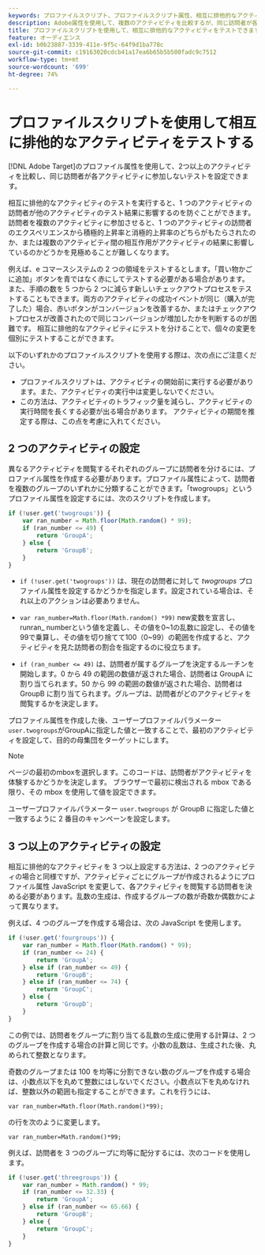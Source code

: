 ```yaml
---
keywords: プロファイルスクリプト、プロファイルスクリプト属性、相互に排他的なアクティビティ
description: Adobe属性を使用して、複数のアクティビティを比較するが、同じ訪問者が各アクティビティに参加しないようにするプロファイル [!DNL Target] でテストを設定する方法を説明します。
title: プロファイルスクリプトを使用して、相互に排他的なアクティビティをテストできますか？
feature: オーディエンス
exl-id: b0b23887-3339-411e-9f5c-64f9d1ba778c
source-git-commit: c19163020cdcb41a17ea6b65b5b500fadc9c7512
workflow-type: tm+mt
source-wordcount: '699'
ht-degree: 74%

---
```


# プロファイルスクリプトを使用して相互に排他的なアクティビティをテストする

[!DNL Adobe Target]のプロファイル属性を使用して、2つ以上のアクティビティを比較し、同じ訪問者が各アクティビティに参加しないテストを設定できます。

相互に排他的なアクティビティのテストを実行すると、1 つのアクティビティの訪問者が他のアクティビティのテスト結果に影響するのを防ぐことができます。訪問者を複数のアクティビティに参加させると、1 つのアクティビティの訪問者のエクスペリエンスから積極的上昇率と消極的上昇率のどちらがもたらされたのか、または複数のアクティビティ間の相互作用がアクティビティの結果に影響しているのかどうかを見極めることが難しくなります。

例えば、e コマースシステムの 2 つの領域をテストするとします。「買い物かごに追加」ボタンを青ではなく赤にしてテストする必要がある場合があります。 また、手順の数を 5 つから 2 つに減らす新しいチェックアウトプロセスをテストすることもできます。両方のアクティビティの成功イベントが同じ（購入が完了した）場合、赤いボタンがコンバージョンを改善するか、またはチェックアウトプロセスが改善されたので同じコンバージョンが増加したかを判断するのが困難です。 相互に排他的なアクティビティにテストを分けることで、個々の変更を個別にテストすることができます。

以下のいずれかのプロファイルスクリプトを使用する際は、次の点にご注意ください。

* プロファイルスクリプトは、アクティビティの開始前に実行する必要があります。また、アクティビティの実行中は変更しないでください。
* この方法は、アクティビティのトラフィック量を減らし、アクティビティの実行時間を長くする必要が出る場合があります。 アクティビティの期間を推定する際は、この点を考慮に入れてください。

## 2 つのアクティビティの設定

異なるアクティビティを閲覧するそれぞれのグループに訪問者を分けるには、プロファイル属性を作成する必要があります。プロファイル属性によって、訪問者を複数のグループのいずれかに分類することができます。「twogroups」というプロファイル属性を設定するには、次のスクリプトを作成します。

```javascript
if (!user.get('twogroups')) { 
    var ran_number = Math.floor(Math.random() * 99); 
    if (ran_number <= 49) { 
        return 'GroupA'; 
    } else { 
        return 'GroupB'; 
    } 
}
```

* `if (!user.get('twogroups'))` は、現在の訪問者に対して *twogroups* プロファイル属性を設定するかどうかを指定します。設定されている場合は、それ以上のアクションは必要ありません。

* `var ran_number=Math.floor(Math.random() *99)` new変数を宣言し、runran_ numberという値を定義し、その値を0~1の乱数に設定し、その値を99で乗算し、その値を切り捨てて100（0~99）の範囲を作成すると、アクティビティを見た訪問者の割合を指定するのに役立ちます。

* `if (ran_number <= 49)` は、訪問者が属するグループを決定するルーチンを開始します。0 から 49 の範囲の数値が返された場合、訪問者は GroupA に割り当てられます。50 から 99 の範囲の数値が返された場合、訪問者は GroupB に割り当てられます。グループは、訪問者がどのアクティビティを閲覧するかを決定します。

プロファイル属性を作成した後、ユーザープロファイルパラメーター`user.twogroups`がGroupAに指定した値と一致することで、最初のアクティビティを設定して、目的の母集団をターゲットにします。

>[!NOTE]
>
>ページの最初のmboxを選択します。このコードは、訪問者がアクティビティを体験するかどうかを決定します。 ブラウザーで最初に検出される mbox である限り、その mbox を使用して値を設定できます。

ユーザープロファイルパラメーター `user.twogroups` が GroupB に指定した値と一致するように 2 番目のキャンペーンを設定します。

## 3 つ以上のアクティビティの設定

相互に排他的なアクティビティを 3 つ以上設定する方法は、2 つのアクティビティの場合と同様ですが、アクティビティごとにグループが作成されるようにプロファイル属性 JavaScript を変更して、各アクティビティを閲覧する訪問者を決める必要があります。乱数の生成は、作成するグループの数が奇数か偶数かによって異なります。

例えば、4 つのグループを作成する場合は、次の JavaScript を使用します。

```javascript
if (!user.get('fourgroups')) { 
    var ran_number = Math.floor​(Math.random() * 99); 
    if (ran_number <= 24) { 
        return 'GroupA'; 
    } else if (ran_number <= 49) { 
        return 'GroupB'; 
    } else if (ran_number <= 74) { 
        return 'GroupC'; 
    } else { 
        return 'GroupD'; 
    } 
}
```

この例では、訪問者をグループに割り当てる乱数の生成に使用する計算は、2 つのグループを作成する場合の計算と同じです。小数の乱数は、生成された後、丸められて整数となります。

奇数のグループまたは 100 を均等に分割できない数のグループを作成する場合は、小数点以下を丸めて整数にはしないでください。小数点以下を丸めなければ、整数以外の範囲も指定することができます。これを行うには、

`var ran_number=Math.floor(Math.random()*99);`

の行を次のように変更します。

`var ran_number=Math.random()*99;`

例えば、訪問者を 3 つのグループに均等に配分するには、次のコードを使用します。

```javascript
if (!user.get('threegroups')) { 
    var ran_number = Math.random() * 99; 
    if (ran_number <= 32.33) { 
        return 'GroupA'; 
    } else if (ran_number <= 65.66) { 
        return 'GroupB'; 
    } else { 
        return 'GroupC'; 
    } 
}
```
